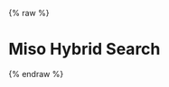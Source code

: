 {% raw %}
<h1 class="hero-title">Miso Hybrid Search</h1>
<div id="miso-hybrid-search-combo" class="miso-hybrid-search-combo"></div>
<script>
const misocmd = window.misocmd || (window.misocmd = []);
misocmd.push(async () => {
  // setup client
  const MisoClient = window.MisoClient;
  const client = new MisoClient(window.DEFAULT_ASK_API_KEY);
  const workflow = client.ui.hybridSearch;
  workflow.useApi({
    facets: ['categories'],
  });
  workflow.autocomplete.enable();
  // render DOM and get elements
  await client.ui.ready;
  const { templates } = MisoClient.ui.defaults.hybridSearch;
  const rootElement = document.querySelector('#miso-hybrid-search-combo');
  rootElement.innerHTML = templates.root();
  // start query if specified in URL
  workflow.autoQuery({ param: 'qq' });
});
</script>
{% endraw %}
